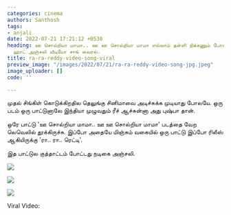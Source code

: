 ```yaml
---
categories: cinema
authors: Santhosh
tags:
- anjali
date: 2022-07-21 17:21:12 +0530
heading: ஊ சொல்றியா மாமா.. ஊ ஊ சொல்றியா மாமா எல்லாம் தள்ளி நிக்கணும் போல.. என்னா குத்துடா..
  ஹாட் அஞ்சலி வீடியோ சாங் வைரல்.
title: ra-ra-reddy-video-song-viral
preview_image: "/images/2022/07/21/ra-ra-reddy-video-song-jpg.jpeg"
image_uploader: []
code: ''

---
```

முதல் சிங்கிள் கொடுக்கிறதில தெலுங்கு சினிமாவை அடிச்சுக்க முடியாது போலயே. ஒரு படம் ஒரு பாட்டுனாலே இந்தியா முழுவதும் ரீச் ஆச்சுன்னா அது புஷ்பா தான்.

ஒரே பாட்டு 'ஊ சொல்றியா மாமா.. ஊ ஊ சொல்றியா மாமா' படத்தை வேற லெவெலில் தூக்கிருச்சு. இப்போ அதையே மிஞ்சும் வகையில் ஒரு பாட்டு இப்போ ரிலீஸ் ஆகியிருக்கு 'ரா.. ரா.. ரெட்டி'.

இத பாட்டுல குத்தாட்டம் போட்டது நடிகை அஞ்சலி.

![](/images/2022/07/21/ra-ra-reddy-song-video-2-jpg.jpeg)

![](/images/2022/07/21/ra-ra-reddy-song-video-1-jpg.jpeg)

![](/images/2022/07/21/ra-ra-reddy-video-song-jpg.jpeg)

Viral Video: